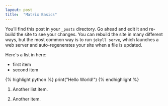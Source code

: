 ```yaml
---
layout: post
title:  "Matrix Basics"
---
```

You’ll find this post in your `_posts` directory. Go ahead and edit it and re-build the site to see your changes. You can rebuild the site in many different ways, but the most common way is to run `jekyll serve`, which launches a web server and auto-regenerates your site when a file is updated.

Here's a list in here:

* first item
* second item

{% highlight python %}
print("Hello World!")
{% endhighlight %}

1.  Another list item.

2. Another item.
